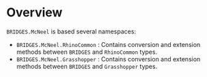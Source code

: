 # Overview

`BRIDGES.McNeel` is based several namespaces:
- `BRIDGES.McNeel.RhinoCommon` : Contains conversion and extension methods between `BRIDGES` and `RhinoCommon` types.
- `BRIDGES.McNeel.Grasshopper` : Contains conversion and extension methods between `BRIDGES` and `Grasshopper` types.
